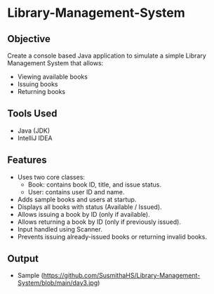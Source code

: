 # Library-Management-System

## Objective
Create a console based Java application to simulate a simple Library Management System that allows:
- Viewing available books
- Issuing books
- Returning books

## Tools Used
- Java (JDK)
- IntelliJ IDEA 

## Features
- Uses two core classes:
  - Book: contains book ID, title, and issue status.
  - User: contains user ID and name.
- Adds sample books and users at startup.
- Displays all books with status (Available / Issued).
- Allows issuing a book by ID (only if available).
- Allows returning a book by ID (only if previously issued).
- Input handled using Scanner.
- Prevents issuing already-issued books or returning invalid books.

## Output
- Sample (https://github.com/SusmithaHS/Library-Management-System/blob/main/day3.jpg)
